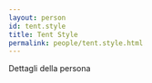```yaml
---
layout: person
id: tent.style
title: Tent Style
permalink: people/tent.style.html
---
```


Dettagli della persona